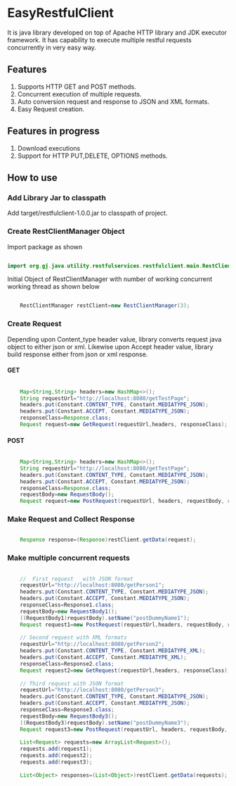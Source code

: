 # EasyRestfulClient
It is java library developed on top of Apache HTTP library and JDK executor framework. It has capability to execute multiple restful requests concurrently in very easy way. 

## Features

1. Supports HTTP GET and POST methods.
2. Concurrent execution of multiple requests.
3. Auto conversion request and response to JSON and XML formats.
4. Easy Request creation.

## Features in progress

1. Download executions
2. Support for HTTP PUT,DELETE, OPTIONS methods.


## How to use 

### Add Library Jar to classpath

Add target/restfulclient-1.0.0.jar to classpath of project.



### Create RestClientManager Object

Import package as shown

```java

import org.gj.java.utility.restfulservices.restfulclient.main.RestClientManager;

```

Initial Object of RestClientManager with number of working concurrent working thread as shown below


```java

	RestClientManager restClient=new RestClientManager(3);

```

### Create Request 

Depending upon Content_type header value, library converts request java object to either json or xml.
Likewise upon Accept header value, library build response either from json or xml response.

#### GET  

```java
    
	Map<String,String> headers=new HashMap<>();
	String requestUrl="http://localhost:8080/getTestPage";
	headers.put(Constant.CONTENT_TYPE, Constant.MEDIATYPE_JSON);
	headers.put(Constant.ACCEPT, Constant.MEDIATYPE_JSON);
	responseClass=Response.class;
	Request request=new GetRequest(requestUrl,headers, responseClass);

```

#### POST 

```java
      
	Map<String,String> headers=new HashMap<>();
	String requestUrl="http://localhost:8080/getTestPage";
	headers.put(Constant.CONTENT_TYPE, Constant.MEDIATYPE_JSON);
	headers.put(Constant.ACCEPT, Constant.MEDIATYPE_JSON);
	responseClass=Response.class;
	requestBody=new RequestBody();
	Request request=new PostRequest(requestUrl, headers, requestBody, responseClass);

```

### Make Request and Collect Response

```java

	Response response=(Response)restClient.getData(request);

```

### Make multiple concurrent requests

```java

	//  First request	with JSON format  
	requestUrl="http://localhost:8080/getPerson1";
	headers.put(Constant.CONTENT_TYPE, Constant.MEDIATYPE_JSON);
	headers.put(Constant.ACCEPT, Constant.MEDIATYPE_JSON);
	responseClass=Response1.class;
	requestBody=new RequestBody1();
	((RequestBody1)requestBody).setName("postDummyName1");
	Request request1=new PostRequest(requestUrl,headers, requestBody, responseClass);
	  
	// Second request with XML formats
	requestUrl="http://localhost:8080/getPerson2";
	headers.put(Constant.CONTENT_TYPE, Constant.MEDIATYPE_XML);
	headers.put(Constant.ACCEPT, Constant.MEDIATYPE_XML);
	responseClass=Response2.class;
	Request request2=new GetRequest(requestUrl,headers, responseClass);
	  
	// Third request with JSON format
	requestUrl="http://localhost:8080/getPerson3";
	headers.put(Constant.CONTENT_TYPE, Constant.MEDIATYPE_JSON);
	headers.put(Constant.ACCEPT, Constant.MEDIATYPE_JSON);
	responseClass=Response3.class;
	requestBody=new RequestBody3();
	((RequestBody3)requestBody).setName("postDummyName3");
	Request request3=new PostRequest(requestUrl, headers, requestBody, responseClass);
	  
	List<Request> requests=new ArrayList<Request>();
	requests.add(request1);
	requests.add(request2);
	requests.add(request3);
	  
	List<Object> responses=(List<Object>)restClient.getData(requests);
	
```
